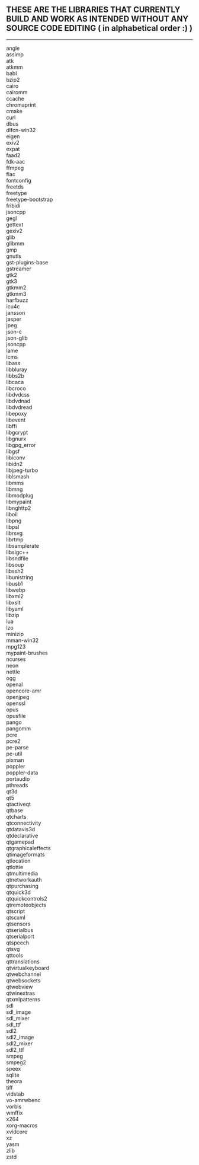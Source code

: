 ## THESE ARE THE LIBRARIES THAT CURRENTLY BUILD AND WORK AS INTENDED WITHOUT ANY SOURCE CODE EDITING ( in alphabetical order :) )

------------------------------------------------------------------------------------------------------------

angle \
assimp \
atk \
atkmm \
babl \
bzip2 \
cairo \
cairomm \
ccache \
chromaprint \
cmake \
curl \
dbus \
dlfcn-win32 \
eigen \
exiv2 \
expat \
faad2 \
fdk-aac \
ffmpeg \
flac \
fontconfig \
freetds \
freetype \
freetype-bootstrap \
fribidi \
jsoncpp \
gegl \
gettext \
gexiv2 \
glib \
glibmm \
gmp \
gnutls \
gst-plugins-base \
gstreamer \
gtk2 \
gtk3 \
gtkmm2 \
gtkmm3 \
harfbuzz \
icu4c \
jansson \
jasper \
jpeg \
json-c \
json-glib \
jsoncpp \
lame \
lcms \
libass \
libbluray \
libbs2b \
libcaca \
libcroco \
libdvdcss \
libdvdnad \
libdvdread \
libepoxy \
libevent \
libffi \
libgcrypt \
libgnurx \
libgpg_error \
libgsf \
libiconv \
libidn2 \
libjpeg-turbo \
liblsmash \
libmms \
libmng \
libmodplug \
libmypaint \
libnghttp2 \
liboil \
libpng \
libpsl \
librsvg \
librtmp \
libsamplerate \
libsigc++ \
libsndfile \
libsoup \
libssh2 \
libunistring \
libusb1 \
libwebp \
libxml2 \
libxslt \
libyaml \
libzip \
lua \
lzo \
minizip \
mman-win32 \
mpg123 \
mypaint-brushes \
ncurses \
neon \
nettle \
ogg \
openal \
opencore-amr \
openjpeg \
openssl \
opus \
opusfile \
pango \
pangomm \
pcre \
pcre2 \
pe-parse \
pe-util \
pixman \
poppler \
poppler-data \
portaudio \
pthreads \
qt3d \
qt5 \
qtactiveqt \
qtbase \
qtcharts \
qtconnectivity \
qtdatavis3d \
qtdeclarative \
qtgamepad \
qtgraphicaleffects \
qtimageformats \
qtlocation \
qtlottie \
qtmultimedia \
qtnetworkauth \
qtpurchasing \
qtquick3d \
qtquickcontrols2 \
qtremoteobjects \
qtscript \
qtscxml \
qtsensors \
qtserialbus \
qtserialport \
qtspeech \
qtsvg \
qttools \
qttranslations \
qtvirtualkeyboard \
qtwebchannel \
qtwebsockets \
qtwebview \
qtwinextras \
qtxmlpatterns \
sdl \
sdl_image \
sdl_mixer \
sdl_ttf \
sdl2 \
sdl2_image \
sdl2_mixer \
sdl2_ttf \
smpeg \
smpeg2 \
speex \
sqlite \
theora \
tiff \
vidstab \
vo-amrwbenc \
vorbis \
wmffix \
x264 \
xorg-macros \
xvidcore \
xz \
yasm \
zlib \
zstd
